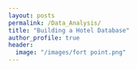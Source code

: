 ```yaml
---
layout: posts
permalink: /Data_Analysis/
title: "Building a Hotel Database"
author_profile: true
header:
  image: "/images/fort point.png"
---
```


